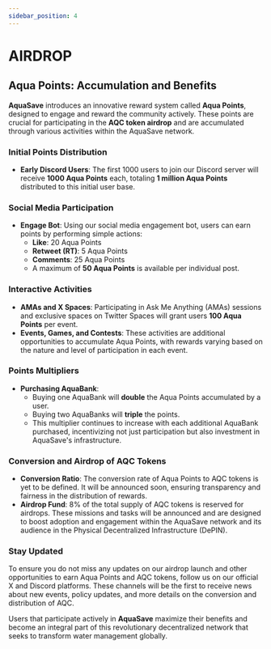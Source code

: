 ```yaml
---
sidebar_position: 4
---
```


# AIRDROP

## Aqua Points: Accumulation and Benefits

**AquaSave** introduces an innovative reward system called **Aqua Points**, designed to engage and reward the community actively. These points are crucial for participating in the **AQC token airdrop** and are accumulated through various activities within the AquaSave network.

### Initial Points Distribution
- **Early Discord Users**: The first 1000 users to join our Discord server will receive **1000 Aqua Points** each, totaling **1 million Aqua Points** distributed to this initial user base.

### Social Media Participation
- **Engage Bot**: Using our social media engagement bot, users can earn points by performing simple actions:
    - **Like**: 20 Aqua Points
    - **Retweet (RT)**: 5 Aqua Points
    - **Comments**: 25 Aqua Points
    - A maximum of **50 Aqua Points** is available per individual post.

### Interactive Activities
- **AMAs and X Spaces**: Participating in Ask Me Anything (AMAs) sessions and exclusive spaces on Twitter Spaces will grant users **100 Aqua Points** per event.
- **Events, Games, and Contests**: These activities are additional opportunities to accumulate Aqua Points, with rewards varying based on the nature and level of participation in each event.

### Points Multipliers
- **Purchasing AquaBank**:
    - Buying one AquaBank will **double** the Aqua Points accumulated by a user.
    - Buying two AquaBanks will **triple** the points.
    - This multiplier continues to increase with each additional AquaBank purchased, incentivizing not just participation but also investment in AquaSave's infrastructure.

### Conversion and Airdrop of AQC Tokens
- **Conversion Ratio**: The conversion rate of Aqua Points to AQC tokens is yet to be defined. It will be announced soon, ensuring transparency and fairness in the distribution of rewards.
- **Airdrop Fund**: 8% of the total supply of AQC tokens is reserved for airdrops. These missions and tasks will be announced and are designed to boost adoption and engagement within the AquaSave network and its audience in the Physical Decentralized Infrastructure (DePIN).

### Stay Updated
To ensure you do not miss any updates on our airdrop launch and other opportunities to earn Aqua Points and AQC tokens, follow us on our official X and Discord platforms. These channels will be the first to receive news about new events, policy updates, and more details on the conversion and distribution of AQC.

Users that participate actively in **AquaSave** maximize their benefits and become an integral part of this revolutionary decentralized network that seeks to transform water management globally.